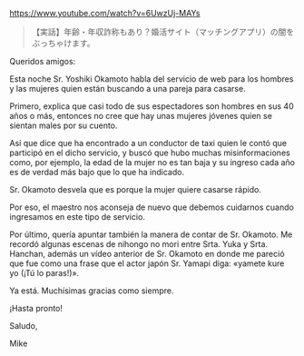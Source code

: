 https://www.youtube.com/watch?v=6UwzUj-MAYs

> 【実話】年齢・年収詐称もあり？婚活サイト（マッチングアプリ）の闇をぶっちゃけます。 

Queridos amigos:

Esta noche Sr. Yoshiki Okamoto habla del servicio de web para los hombres y las mujeres quien están buscando a una pareja para casarse. 

Primero, explica que casi todo de sus espectadores son hombres en sus 40 años o más, entonces no cree que hay unas mujeres jóvenes quien se sientan males por su cuento.

Así que dice que ha encontrado a un conductor de taxi quien le contó que participó en el dicho servicio, y buscó que hubo muchas misinformaciones como, por ejemplo, la edad de la mujer no es tan baja y su ingreso cada año es de verdad más bajo que lo que ha indicado.

Sr. Okamoto desvela que es porque la mujer quiere casarse rápido.

Por eso, el maestro nos aconseja de nuevo que debemos cuidarnos cuando ingresamos en este tipo de servicio.

Por último, quería apuntar también la manera de contar de Sr. Okamoto. Me recordó algunas escenas de nihongo no mori entre Srta. Yuka y Srta. Hanchan, además un vídeo anterior de Sr. Okamoto en donde me pareció que fue como una frase que el actor japón Sr. Yamapi diga: «yamete kure yo (¡Tú lo paras!)».

Ya está. Muchísimas gracias como siempre.

¡Hasta pronto!

Saludo,

Mike
